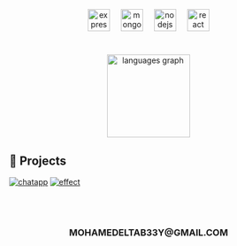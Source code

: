 <div align="center">
  <img src="https://img.shields.io/badge/Express-383838?logo=express&logoColor=white&style=for-the-badge" height="40" alt="express logo"  />
  <img width="12" />
  <img src="https://img.shields.io/badge/MongoDB-47A248?logo=mongodb&logoColor=white&style=for-the-badge" height="40" alt="mongodb logo"  />
  <img width="12" />
  <img src="https://img.shields.io/badge/Node.js-339933?logo=nodedotjs&logoColor=white&style=for-the-badge" height="40" alt="nodejs logo"  />
  <img width="12" />
  <img src="https://img.shields.io/badge/React-61DAFB?logo=react&logoColor=black&style=for-the-badge" height="40" alt="react logo"  />
</div>

###
<h1></h1>
<div align="center">
  <img src="https://github-readme-stats.vercel.app/api/top-langs?username=MohamedEl-Tabei&locale=en&hide_title=true&layout=compact&card_width=320&langs_count=12&theme=github_dark&hide_border=true&order=2" height="150" alt="languages graph"  />
</div>

###
## 🔗 Projects
  
[![chatapp](https://img.shields.io/badge/CHATAPP-1c264e?style=for-the-badge&logo=&logoColor=white)](https://chatapp-izc9.onrender.com/)
[![effect](https://img.shields.io/badge/EFFECT-2dbab3?style=for-the-badge&logo=&logoColor=white)](https://effect-ca42.onrender.com/)
 <br /><br /><br />

  
 <h1 ></h1>
 <h3 align="center">
  MOHAMEDELTAB33Y@GMAIL.COM
 </h3>

<!--

### Hi there 👋

**MohamedEl-Tabei/MohamedEl-Tabei** is a ✨ _special_ ✨ repository because its `README.md` (this file) appears on your GitHub profile.

Here are some ideas to get you started:

- 🔭 I’m currently working on ...
- 🌱 I’m currently learning ...
- 👯 I’m looking to collaborate on ...
- 🤔 I’m looking for help with ...
- 💬 Ask me about ...
- 📫 How to reach me: ...
- 😄 Pronouns: ...
- ⚡ Fun fact: ...
-->
